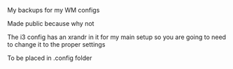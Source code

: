 My backups for my WM configs

Made public because why not

The i3 config has an xrandr in it for my main setup so you are going to need to change it to the proper settings

To be placed in .config folder
